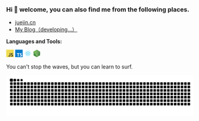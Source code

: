 ### Hi 👋 welcome, you can also find me from the following places.

- [juejin.cn](https://juejin.cn/user/958429872534056/posts)
- [My Blog（developing...）](https://yanxugong.github.io/blog-next/)

**Languages and Tools:**  

<code><img height="20" src="https://raw.githubusercontent.com/github/explore/80688e429a7d4ef2fca1e82350fe8e3517d3494d/topics/javascript/javascript.png"></code>
<code><img height="20" src="https://raw.githubusercontent.com/github/explore/80688e429a7d4ef2fca1e82350fe8e3517d3494d/topics/typescript/typescript.png"></code>
<code><img height="20" src="https://raw.githubusercontent.com/github/explore/80688e429a7d4ef2fca1e82350fe8e3517d3494d/topics/react/react.png"></code>
<code><img height="20" src="https://raw.githubusercontent.com/github/explore/80688e429a7d4ef2fca1e82350fe8e3517d3494d/topics/nodejs/nodejs.png"></code>

You can't stop the waves, but you can learn to surf.

![yanxugong's github activity graph](https://raw.githubusercontent.com/yanxugong/yanxugong/output/github-contribution-grid-snake.svg)

